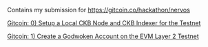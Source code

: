 Contains my submission for https://gitcoin.co/hackathon/nervos


[Gitcoin: 0) Setup a Local CKB Node and CKB Indexer for the Testnet](./task-0)

[Gitcoin: 1) Create a Godwoken Account on the EVM Layer 2 Testnet](./task-1)
